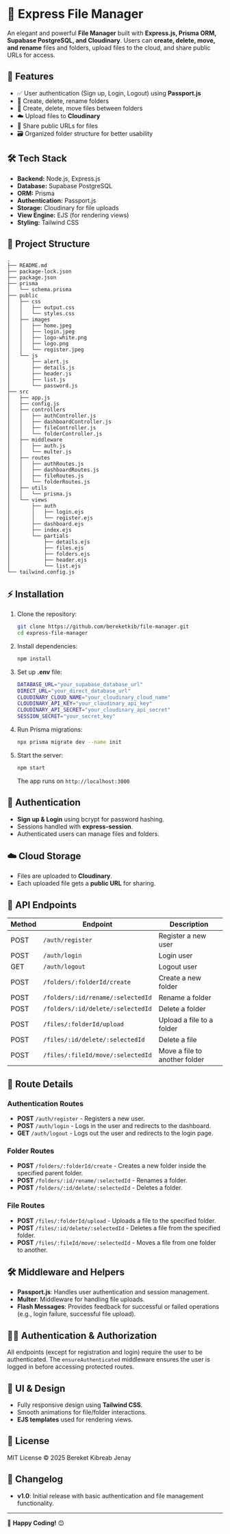 # 📂 Express File Manager

An elegant and powerful **File Manager** built with **Express.js, Prisma ORM, Supabase PostgreSQL, and Cloudinary**. Users can **create, delete, move, and rename** files and folders, upload files to the cloud, and share public URLs for access.

## 🚀 Features

- ✅ User authentication (Sign up, Login, Logout) using **Passport.js**
- 📁 Create, delete, rename folders
- 📄 Create, delete, move files between folders
- ☁️ Upload files to **Cloudinary**
- 🔗 Share public URLs for files
- 🗃️ Organized folder structure for better usability

## 🛠️ Tech Stack

- **Backend:** Node.js, Express.js
- **Database:** Supabase PostgreSQL
- **ORM:** Prisma
- **Authentication:** Passport.js
- **Storage:** Cloudinary for file uploads
- **View Engine:** EJS (for rendering views)
- **Styling:** Tailwind CSS

## 📂 Project Structure

```
.
├── README.md
├── package-lock.json
├── package.json
├── prisma
│   └── schema.prisma
├── public
│   ├── css
│   │   ├── output.css
│   │   └── styles.css
│   ├── images
│   │   ├── home.jpeg
│   │   ├── login.jpeg
│   │   ├── logo-white.png
│   │   ├── logo.png
│   │   └── register.jpeg
│   └── js
│       ├── alert.js
│       ├── details.js
│       ├── header.js
│       ├── list.js
│       └── password.js
├── src
│   ├── app.js
│   ├── config.js
│   ├── controllers
│   │   ├── authController.js
│   │   ├── dashboardController.js
│   │   ├── fileController.js
│   │   └── folderController.js
│   ├── middleware
│   │   ├── auth.js
│   │   └── multer.js
│   ├── routes
│   │   ├── authRoutes.js
│   │   ├── dashboardRoutes.js
│   │   ├── fileRoutes.js
│   │   └── folderRoutes.js
│   ├── utils
│   │   └── prisma.js
│   └── views
│       ├── auth
│       │   ├── login.ejs
│       │   └── register.ejs
│       ├── dashboard.ejs
│       ├── index.ejs
│       └── partials
│           ├── details.ejs
│           ├── files.ejs
│           ├── folders.ejs
│           ├── header.ejs
│           └── list.ejs
└── tailwind.config.js
```

## ⚡ Installation

1. Clone the repository:
   ```sh
   git clone https://github.com/bereketkib/file-manager.git
   cd express-file-manager
   ```
2. Install dependencies:
   ```sh
   npm install
   ```
3. Set up **.env** file:
   ```sh
   DATABASE_URL="your_supabase_database_url"
   DIRECT_URL="your_direct_database_url"
   CLOUDINARY_CLOUD_NAME="your_cloudinary_cloud_name"
   CLOUDINARY_API_KEY="your_cloudinary_api_key"
   CLOUDINARY_API_SECRET="your_cloudinary_api_secret"
   SESSION_SECRET="your_secret_key"
   ```
4. Run Prisma migrations:
   ```sh
   npx prisma migrate dev --name init
   ```
5. Start the server:
   ```sh
   npm start
   ```
   The app runs on `http://localhost:3000`

## 🔑 Authentication

- **Sign up & Login** using bcrypt for password hashing.
- Sessions handled with **express-session**.
- Authenticated users can manage files and folders.

## ☁️ Cloud Storage

- Files are uploaded to **Cloudinary**.
- Each uploaded file gets a **public URL** for sharing.

## 📌 API Endpoints

| Method | Endpoint                          | Description                   |
| ------ | --------------------------------- | ----------------------------- |
| POST   | `/auth/register`                  | Register a new user           |
| POST   | `/auth/login`                     | Login user                    |
| GET    | `/auth/logout`                    | Logout user                   |
| POST   | `/folders/:folderId/create`       | Create a new folder           |
| POST   | `/folders/:id/rename/:selectedId` | Rename a folder               |
| POST   | `/folders/:id/delete/:selectedId` | Delete a folder               |
| POST   | `/files/:folderId/upload`         | Upload a file to a folder     |
| POST   | `/files/:id/delete/:selectedId`   | Delete a file                 |
| POST   | `/files/:fileId/move/:selectedId` | Move a file to another folder |

## 📜 Route Details

### Authentication Routes

- **POST** `/auth/register` - Registers a new user.
- **POST** `/auth/login` - Logs in the user and redirects to the dashboard.
- **GET** `/auth/logout` - Logs out the user and redirects to the login page.

### Folder Routes

- **POST** `/folders/:folderId/create` - Creates a new folder inside the specified parent folder.
- **POST** `/folders/:id/rename/:selectedId` - Renames a folder.
- **POST** `/folders/:id/delete/:selectedId` - Deletes a folder.

### File Routes

- **POST** `/files/:folderId/upload` - Uploads a file to the specified folder.
- **POST** `/files/:id/delete/:selectedId` - Deletes a file from the specified folder.
- **POST** `/files/:fileId/move/:selectedId` - Moves a file from one folder to another.

## 🛠️ Middleware and Helpers

- **Passport.js**: Handles user authentication and session management.
- **Multer**: Middleware for handling file uploads.
- **Flash Messages**: Provides feedback for successful or failed operations (e.g., login failure, successful file upload).

## 🧑‍💻 Authentication & Authorization

All endpoints (except for registration and login) require the user to be authenticated. The `ensureAuthenticated` middleware ensures the user is logged in before accessing protected routes.

## 🎨 UI & Design

- Fully responsive design using **Tailwind CSS**.
- Smooth animations for file/folder interactions.
- **EJS templates** used for rendering views.

## 📜 License

MIT License © 2025 Bereket Kibreab Jenay

## 📅 Changelog

- **v1.0**: Initial release with basic authentication and file management functionality.

---

🚀 **Happy Coding!** 😊
